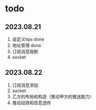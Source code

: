 # todo

## 2023.08.21

1. 自定义tips done
2. 地址管理 done
3. 订阅消息阻断
4. socket

## 2023.08.22

1. 订阅消息添加
2. socket
3. 乙方的布局和构造（推动甲方的推送能力）
4. 推动动效和信息透传
